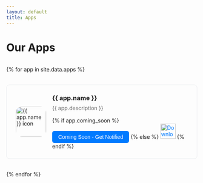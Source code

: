 ```yaml
---
layout: default
title: Apps
---
```


# Our Apps

<div class="apps-grid">
{% for app in site.data.apps %}
<div class="app-card">
  <div class="app-icon">
    <img src="{{ app.icon }}" alt="{{ app.name }} icon">
  </div>
  <div class="app-info">
    <h3>{{ app.name }}</h3>
    <p>{{ app.description }}</p>
    {% if app.coming_soon %}
      <button class="coming-soon-badge" onclick="openSignupModal('{{ app.name }}', '{{ app.google_form_id }}')">Coming Soon - Get Notified</button>
    {% else %}
      <a href="{{ app.app_store_url }}">
        <img src="https://tools.applemediaservices.com/api/badges/download-on-the-app-store/black/en-us?size=250x83" alt="Download on the App Store" style="height: 40px;">
      </a>
    {% endif %}
  </div>
</div>
{% endfor %}
</div>

<!-- Email Signup Modal -->
<div id="signupModal" class="modal">
  <div class="modal-content">
    <span class="close" onclick="closeSignupModal()">&times;</span>
    <h2 id="modalTitle">Get Notified</h2>
    <p>Enter your email to be notified when this app launches:</p>
    
    <iframe id="googleForm" src="" width="100%" height="400" frameborder="0" marginheight="0" marginwidth="0">
      Loading…
    </iframe>
  </div>
</div>

<script>
function openSignupModal(appName, formId) {
  document.getElementById('modalTitle').textContent = 'Get Notified - ' + appName;
  document.getElementById('googleForm').src = 'https://docs.google.com/forms/d/e/' + formId + '/viewform?embedded=true';
  document.getElementById('signupModal').style.display = 'block';
}

function closeSignupModal() {
  document.getElementById('signupModal').style.display = 'none';
  document.getElementById('googleForm').src = ''; // Clear form when closing
}

// Close modal when clicking outside
window.onclick = function(event) {
  const modal = document.getElementById('signupModal');
  if (event.target == modal) {
    closeSignupModal();
  }
}
</script>

<style>
.apps-grid {
  display: grid;
  gap: 2rem;
  margin-top: 2rem;
}

.app-card {
  display: flex;
  align-items: center;
  gap: 1rem;
  padding: 1.5rem;
  border: 1px solid #e9ecef;
  border-radius: 8px;
}

.app-icon {
  width: 80px;
  height: 80px;
  border-radius: 16px;
  display: flex;
  align-items: center;
  justify-content: center;
  flex-shrink: 0;
  overflow: hidden;
}

.app-icon img {
  width: 100%;
  height: 100%;
  object-fit: cover;
}

.app-info {
  flex: 1;
}

.app-info h3 {
  margin: 0 0 0.5rem 0;
}

.app-info p {
  margin: 0 0 1rem 0;
  color: #666;
}

.app-info a {
  color: #007aff;
  text-decoration: none;
}

.coming-soon-badge {
  display: inline-block;
  padding: 8px 16px;
  background: #007aff;
  color: white;
  border: none;
  border-radius: 6px;
  font-size: 14px;
  font-weight: 500;
  cursor: pointer;
  transition: background-color 0.2s;
}

.coming-soon-badge:hover {
  background: #0056b3;
}

.modal {
  display: none;
  position: fixed;
  z-index: 1000;
  left: 0;
  top: 0;
  width: 100%;
  height: 100%;
  background-color: rgba(0,0,0,0.5);
}

.modal-content {
  background-color: white;
  margin: 15% auto;
  padding: 20px;
  border-radius: 8px;
  width: 90%;
  max-width: 500px;
  position: relative;
}

.close {
  color: #aaa;
  float: right;
  font-size: 28px;
  font-weight: bold;
  cursor: pointer;
}

.close:hover {
  color: black;
}
</style>
